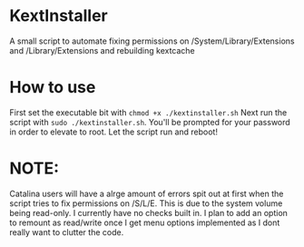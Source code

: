 # KextInstaller
A small script to automate fixing permissions on /System/Library/Extensions and /Library/Extensions and rebuilding kextcache
# How to use
First set the executable bit with `chmod +x ./kextinstaller.sh`
Next run the script with `sudo ./kextinstaller.sh`. You'll be prompted for your password in order to elevate to root. 
Let the script run and reboot!

# NOTE:

Catalina users will have a alrge amount of errors spit out at first when the script tries to fix permissions on /S/L/E. This is due to the system volume being read-only. I currently have no checks built in. I plan to add an option to remount as read/write once I get menu options implemented as I dont really want to clutter the code.
